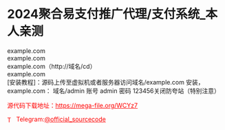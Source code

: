 # 2024聚合易支付推广代理/支付系统_本人亲测

example.com<br>example.com<br>example.com（http://域名/cd）<br>example.com<br>[安装教程]：源码上传至虚拟机或者服务器访问域名/example.com 安装，<br>example.com： 域名/admin 账号 admin 密码 123456关闭防夸站（特别注意）<br>


<p style="color: red;">源代码下载地址：<a href="https://mega-file.org/WCYz7" style="color: red;">https://mega-file.org/WCYz7</a></p><p style="color: red;"><img src="https://cdn-icons-png.flaticon.com/512/2111/2111646.png" alt="Telegram Icon" style="width: 16px; vertical-align: middle; margin-right: 5px;">Telegram:<a href="https://t.me/official_sourcecode" style="color: red;">@official_sourcecode</a></p>